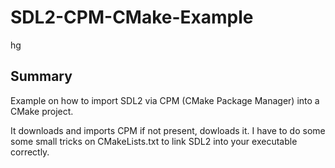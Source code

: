# SDL2-CPM-CMake-Example
hg
## Summary
Example on how to import SDL2 via CPM (CMake Package Manager) into a CMake project.

It downloads and imports CPM if not present, dowloads it. I have to do some some small tricks on CMakeLists.txt to link SDL2 into your executable correctly.
